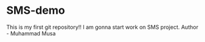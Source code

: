 # SMS-demo
This is my first git repository!! I am gonna start work on SMS project.
Author - Muhammad Musa
